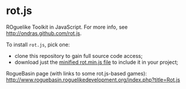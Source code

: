 rot.js
======

ROguelike Toolkit in JavaScript. For more info, see http://ondras.github.com/rot.js.

To install `rot.js`, pick one:
  - clone this repository to gain full source code access;
  - download just the [minified rot.min.js file](https://github.com/ondras/rot.js/blob/master/rot.min.js) to include it in your project;

RogueBasin page (with links to some rot.js-based games): http://www.roguebasin.roguelikedevelopment.org/index.php?title=Rot.js
